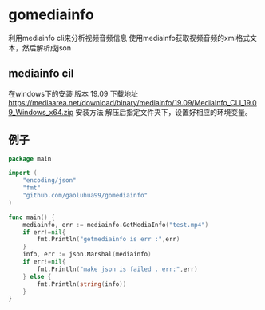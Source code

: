 # gomediainfo

利用mediainfo cli来分析视频音频信息
使用mediainfo获取视频音频的xml格式文本，然后解析成json

## mediainfo cil

在windows下的安装
版本 19.09
下载地址 https://mediaarea.net/download/binary/mediainfo/19.09/MediaInfo_CLI_19.09_Windows_x64.zip
安装方法 解压后指定文件夹下，设置好相应的环境变量。

## 例子

```go
package main

import (
	"encoding/json"
	"fmt"
	"github.com/gaoluhua99/gomediainfo"
)

func main() {
	mediainfo, err := mediainfo.GetMediaInfo("test.mp4")
	if err!=nil{
		fmt.Println("getmediainfo is err :",err)
	}
	info, err := json.Marshal(mediainfo)
	if err!=nil{
		fmt.Println("make json is failed . err:",err)
	} else {
		fmt.Println(string(info))
	}
}
```

